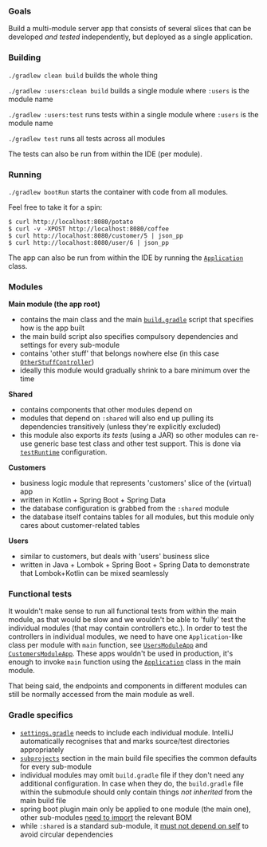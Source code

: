 ### Goals

Build a multi-module server app that consists of several slices that can be developed _and tested_ independently, but deployed as a single application.

### Building

`./gradlew clean build` builds the whole thing
 
`./gradlew :users:clean build` builds a single module where `:users` is the module name

`./gradlew :users:test` runs tests within a single module where `:users` is the module name

`./gradlew test` runs all tests across all modules

The tests can also be run from within the IDE (per module).

### Running

`./gradlew bootRun` starts the container with code from all modules.

Feel free to take it for a spin:

```
$ curl http://localhost:8080/potato
$ curl -v -XPOST http://localhost:8080/coffee
$ curl http://localhost:8080/customer/5 | json_pp
$ curl http://localhost:8080/user/6 | json_pp
```

The app can also be run from within the IDE by running the [`Application`](https://github.com/vrto/gradle-kotlin-spring-multi-modules/blob/master/src/main/kotlin/sk/vrto/Application.kt) class.

### Modules

**Main module (the app root)**

- contains the main class and the main [`build.gradle`](https://github.com/vrto/gradle-kotlin-spring-multi-modules/blob/master/build.gradle) script that specifies how is the app built
- the main build script also specifies compulsory dependencies and settings for every sub-module
- contains 'other stuff' that belongs nowhere else (in this case [`OtherStuffController`](https://github.com/vrto/gradle-kotlin-spring-multi-modules/blob/master/src/main/kotlin/sk/vrto/OtherStuffController.kt))
- ideally this module would gradually shrink to a bare minimum over the time

**Shared**

- contains components that other modules depend on
- modules that depend on `:shared` will also end up pulling its dependencies transitively (unless they're explicitly excluded)
- this module also exports _its tests_ (using a JAR) so other modules can re-use generic base test class and other test support. This is done via [`testRuntime`](https://github.com/vrto/gradle-kotlin-spring-multi-modules/blob/master/shared/build.gradle#L9) configuration.

**Customers**

- business logic module that represents 'customers' slice of the (virtual) app
- written in Kotlin + Spring Boot + Spring Data
- the database configuration is grabbed from the `:shared` module
- the database itself contains tables for all modules, but this module only cares about customer-related tables

**Users**

- similar to customers, but deals with 'users' business slice
- written in Java + Lombok + Spring Boot + Spring Data to demonstrate that Lombok+Kotlin can be mixed seamlessly

### Functional tests

It wouldn't make sense to run all functional tests from within the main module, as that would be slow and we wouldn't be able to 'fully' test the individual modules (that may contain controllers etc.). In order to test the controllers in individual modules, we need to have one `Application`-like class per module with `main` function, see [`UsersModuleApp`](https://github.com/vrto/gradle-kotlin-spring-multi-modules/blob/master/users/src/main/java/sk/vrto/user/UsersModuleApp.java) and [`CustomersModuleApp`](https://github.com/vrto/gradle-kotlin-spring-multi-modules/blob/master/customers/src/main/kotlin/sk/vrto/customer/CustomersModuleApp.kt#L12). These apps wouldn't be used in production, it's enough to invoke `main` function using the [`Application`](https://github.com/vrto/gradle-kotlin-spring-multi-modules/blob/master/src/main/kotlin/sk/vrto/Application.kt#L9-L8) class in the main module.

That being said, the endpoints and components in different modules can still be normally accessed from the main module as well.

### Gradle specifics

- [`settings.gradle`](https://github.com/vrto/gradle-kotlin-spring-multi-modules/blob/master/settings.gradle) needs to include each individual module. IntelliJ automatically recognises that and marks source/test directories appropriately
- [`subprojects`](https://github.com/vrto/gradle-kotlin-spring-multi-modules/blob/master/build.gradle#L49) section in the main build file specifies the common defaults for every sub-module
- individual modules may omit `build.gradle` file if they don't need any additional configuration. In case when they do, the `build.gradle` file within the submodule should only contain things _not inherited_ from the main build file 
- spring boot plugin main only be applied to one module (the main one), other sub-modules [need to import](https://github.com/vrto/gradle-kotlin-spring-multi-modules/blob/master/build.gradle#L75) the relevant BOM
- while `:shared` is a standard sub-module, it [must not depend on self](https://github.com/vrto/gradle-kotlin-spring-multi-modules/blob/master/build.gradle#L80) to avoid circular dependencies 